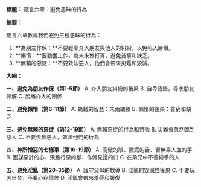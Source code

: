 **標題：** 箴言六章：避免愚昧的行為

**摘要：**

箴言六章教導我們避免三種愚昧的行為：

1. **為朋友作保：**不要輕率介入朋友與他人的糾紛，以免陷入麻煩。
2. **懶惰：**要勤奮工作，為未來做打算，避免貧窮和缺乏。
3. **無賴的惡徒：**不要效法惡人，他們會帶來災難和毀滅。

**大綱：**

**一、避免為朋友作保（第1-5節）**
    A. 介入朋友糾紛的後果
    B. 自卑認錯，尋求朋友諒解
    C. 脫離介入的關係

**二、避免懶惰（第6-11節）**
    A. 螞蟻的智慧：未雨綢繆
    B. 懶惰的後果：貧窮和缺乏

**三、避免無賴的惡徒（第12-19節）**
    A. 無賴惡徒的行為和特徵
    B. 災難會忽然臨到惡人
    C. 不要羨慕惡人，效法他們的行為

**四、神所憎惡的七樣事（第16-19節）**
    A. 高傲的眼、撒謊的舌、留無辜人血的手
    B. 圖謀惡計的心、飛跑行惡的腳、作假見證的口
    C. 在弟兄中不善紛爭的人

**五、避免淫亂（第20-35節）**
    A. 謹守父母的教導
    B. 淫亂的毀滅性後果
    C. 不要玩火自焚，不要心存僥倖
    D. 淫亂會帶來羞辱和報復